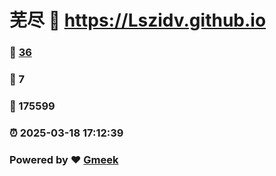 # 芜尽 :link: https://Lszidv.github.io 
### :page_facing_up: [36](https://Lszidv.github.io/tag.html) 
### :speech_balloon: 7 
### :hibiscus: 175599 
### :alarm_clock: 2025-03-18 17:12:39 
### Powered by :heart: [Gmeek](https://github.com/Meekdai/Gmeek)
